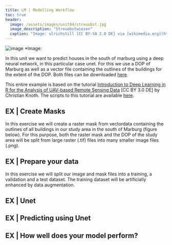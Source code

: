 ```yaml
---
title: LM | Modelling Workflow
toc: true
header:
  image: /assets/images/unit04/streuobst.jpg
  image_description: "Streuobstwiesen"
  caption: "Image: ulrichstill [CC BY-SA 2.0 DE] via [wikimedia.org](https://commons.wikimedia.org/wiki/File:Tuebingen_Streuobstwiese.jpg)"
---
```



![image](../assets/images/unit04/workflow.png)
*Image: 

In this unit we want to predict houses in the south of marburg using a deep neural network, in this particular case unet. For this we use a DOP of Marburg as well as a vector file containing the outlines of the buildings for the extent of the DOP. Both files can be downloaded [here](http://85.214.102.111/geo_data/).

This entire example is based on the tutorial [Introduction to Deep Learning in R for the Analysis of UAV-based Remote Sensing Data]( https://av.tib.eu/media/49550) [CC BY 3.0 DE] by Christian Knoth. The scripts to this tutorial are available [here]( https://dachro.github.io/ogh_summer_school_2020/Tutorial_DL_UAV.html#introduction).

## EX | Create Masks 


In this exercise we will create a raster mask from vectordata containing the outlines of all buildings in our study area in the south of Marburg (figure below). For this purpose, both the raster mask and the DOP of the study area will be split from large raster (.tif) files into many smaller image files (.png).


## EX | Prepare your data

In this exercise we will split our image and mask files into a training, a validation and a test dataset. The training dataset will be artificially enhanced by data augmentation.

## EX | Unet


## EX | Predicting using Unet

## EX | How well does your model perform?

